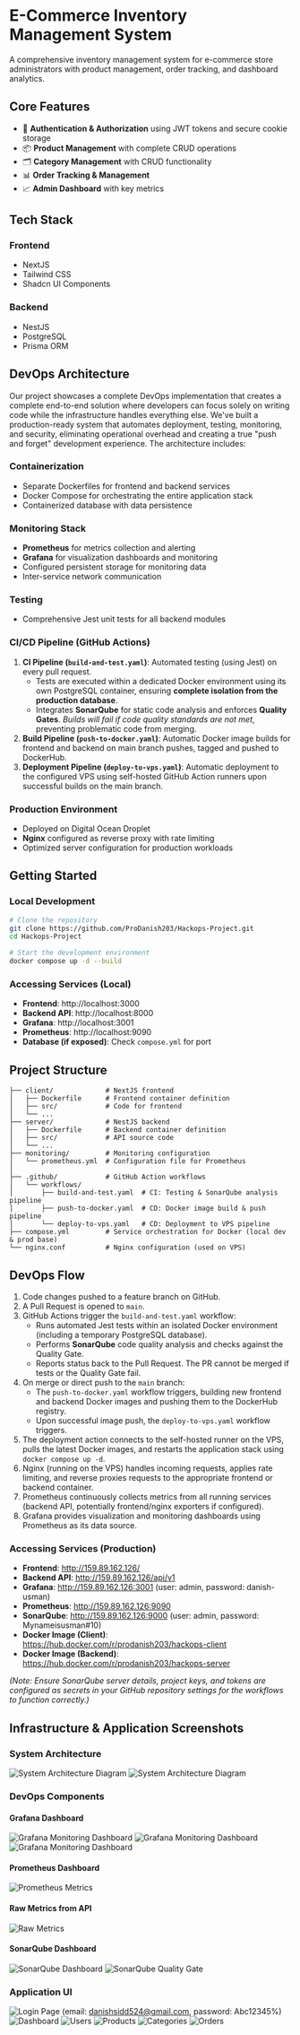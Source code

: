 # E-Commerce Inventory Management System

A comprehensive inventory management system for e-commerce store administrators with product management, order tracking, and dashboard analytics.

## Core Features

- 🔐 **Authentication & Authorization** using JWT tokens and secure cookie storage
- 📦 **Product Management** with complete CRUD operations
- 🗂️ **Category Management** with CRUD functionality
- 📊 **Order Tracking & Management**
- 📈 **Admin Dashboard** with key metrics

## Tech Stack

### Frontend

- NextJS
- Tailwind CSS
- Shadcn UI Components

### Backend

- NestJS
- PostgreSQL
- Prisma ORM

## DevOps Architecture

Our project showcases a complete DevOps implementation that creates a complete end-to-end solution where developers can focus solely on writing code while the infrastructure handles everything else. We've built a production-ready system that automates deployment, testing, monitoring, and security, eliminating operational overhead and creating a true "push and forget" development experience. The architecture includes:

### Containerization

- Separate Dockerfiles for frontend and backend services
- Docker Compose for orchestrating the entire application stack
- Containerized database with data persistence

### Monitoring Stack

- **Prometheus** for metrics collection and alerting
- **Grafana** for visualization dashboards and monitoring
- Configured persistent storage for monitoring data
- Inter-service network communication

### Testing

- Comprehensive Jest unit tests for all backend modules

### CI/CD Pipeline (GitHub Actions)

1.  **CI Pipeline (`build-and-test.yaml`)**: Automated testing (using Jest) on every pull request.
    *   Tests are executed within a dedicated Docker environment using its own PostgreSQL container, ensuring **complete isolation from the production database**.
    *   Integrates **SonarQube** for static code analysis and enforces **Quality Gates**. *Builds will fail if code quality standards are not met*, preventing problematic code from merging.
2.  **Build Pipeline (`push-to-docker.yaml`)**: Automatic Docker image builds for frontend and backend on main branch pushes, tagged and pushed to DockerHub.
3.  **Deployment Pipeline (`deploy-to-vps.yaml`)**: Automatic deployment to the configured VPS using self-hosted GitHub Action runners upon successful builds on the main branch.

### Production Environment

- Deployed on Digital Ocean Droplet
- **Nginx** configured as reverse proxy with rate limiting
- Optimized server configuration for production workloads

## Getting Started

### Local Development

```bash
# Clone the repository
git clone https://github.com/ProDanish203/Hackops-Project.git
cd Hackops-Project

# Start the development environment
docker compose up -d --build
```

### Accessing Services (Local)

- **Frontend**: http://localhost:3000
- **Backend API**: http://localhost:8000
- **Grafana**: http://localhost:3001
- **Prometheus**: http://localhost:9090
- **Database (if exposed)**: Check `compose.yml` for port

## Project Structure

```
├── client/             # NextJS frontend
│   ├── Dockerfile      # Frontend container definition
│   ├── src/            # Code for frontend
│   └── ...
├── server/             # NestJS backend
│   ├── Dockerfile      # Backend container definition
│   ├── src/            # API source code
│   └── ...
├── monitoring/         # Monitoring configuration
│   └── prometheus.yml  # Configuration file for Prometheus
│
├── .github/            # GitHub Action workflows
│   └── workflows/
│       ├── build-and-test.yaml  # CI: Testing & SonarQube analysis pipeline
│       ├── push-to-docker.yaml  # CD: Docker image build & push pipeline
│       └── deploy-to-vps.yaml   # CD: Deployment to VPS pipeline
├── compose.yml         # Service orchestration for Docker (local dev & prod base)
└── nginx.conf          # Nginx configuration (used on VPS)
```

## DevOps Flow

1.  Code changes pushed to a feature branch on GitHub.
2.  A Pull Request is opened to `main`.
3.  GitHub Actions trigger the `build-and-test.yaml` workflow:
    *   Runs automated Jest tests within an isolated Docker environment (including a temporary PostgreSQL database).
    *   Performs **SonarQube** code quality analysis and checks against the Quality Gate.
    *   Reports status back to the Pull Request. The PR cannot be merged if tests or the Quality Gate fail.
4.  On merge or direct push to the `main` branch:
    *   The `push-to-docker.yaml` workflow triggers, building new frontend and backend Docker images and pushing them to the DockerHub registry.
    *   Upon successful image push, the `deploy-to-vps.yaml` workflow triggers.
5.  The deployment action connects to the self-hosted runner on the VPS, pulls the latest Docker images, and restarts the application stack using `docker compose up -d`.
6.  Nginx (running on the VPS) handles incoming requests, applies rate limiting, and reverse proxies requests to the appropriate frontend or backend container.
7.  Prometheus continuously collects metrics from all running services (backend API, potentially frontend/nginx exporters if configured).
8.  Grafana provides visualization and monitoring dashboards using Prometheus as its data source.

### Accessing Services (Production)

- **Frontend**: http://159.89.162.126/
- **Backend API**: http://159.89.162.126/api/v1
- **Grafana**: http://159.89.162.126:3001 (user: admin, password: danish-usman)
- **Prometheus**: http://159.89.162.126:9090
- **SonarQube**: http://159.89.162.126:9000 (user: admin, password: Mynameisusman#10)
- **Docker Image (Client)**: https://hub.docker.com/r/prodanish203/hackops-client
- **Docker Image (Backend)**: https://hub.docker.com/r/prodanish203/hackops-server

*(Note: Ensure SonarQube server details, project keys, and tokens are configured as secrets in your GitHub repository settings for the workflows to function correctly.)*

## Infrastructure & Application Screenshots

### System Architecture

![System Architecture Diagram](./images/infra.png)
![System Architecture Diagram](./images/infra2.png)

### DevOps Components
#### Grafana Dashboard
![Grafana Monitoring Dashboard](./images/dashboard-1.png)
![Grafana Monitoring Dashboard](./images/dashboard-2.png)
![Grafana Monitoring Dashboard](./images/dashboard-3.png)
#### Prometheus Dashboard
![Prometheus Metrics](./images/prometheus-dashboard.png)
#### Raw Metrics from API
![Raw Metrics](./images/raw-metrics.png)
#### SonarQube Dashboard
![SonarQube Dashboard](./images/sonarqube-dashboard.png)
![SonarQube Quality Gate](./images/sonarqube-quality-gate.png)

### Application UI

![Login Page](./images/login-page.png) (email: danishsidd524@gmail.com, password: Abc12345%)
![Dashboard](./images/ui-dashbaord.png)
![Users](./images/ui-users.png)
![Products](./images/ui-products.png)
![Categories](./images/ui-categories.png)
![Orders](./images//ui-orders.png)
